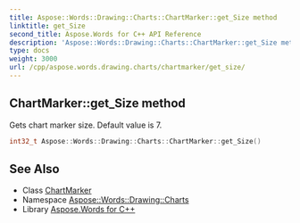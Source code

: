 ```yaml
---
title: Aspose::Words::Drawing::Charts::ChartMarker::get_Size method
linktitle: get_Size
second_title: Aspose.Words for C++ API Reference
description: 'Aspose::Words::Drawing::Charts::ChartMarker::get_Size method. Gets chart marker size. Default value is 7 in C++.'
type: docs
weight: 3000
url: /cpp/aspose.words.drawing.charts/chartmarker/get_size/
---
```

## ChartMarker::get_Size method


Gets chart marker size. Default value is 7.

```cpp
int32_t Aspose::Words::Drawing::Charts::ChartMarker::get_Size()
```

## See Also

* Class [ChartMarker](../)
* Namespace [Aspose::Words::Drawing::Charts](../../)
* Library [Aspose.Words for C++](../../../)

